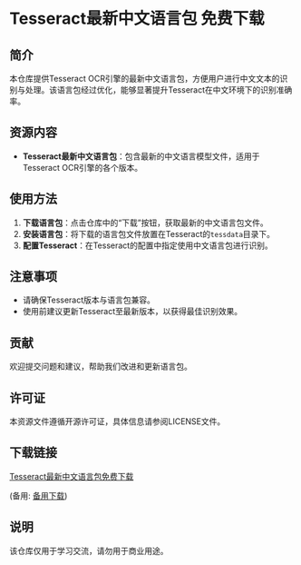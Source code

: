 # Tesseract最新中文语言包 免费下载

## 简介

本仓库提供Tesseract OCR引擎的最新中文语言包，方便用户进行中文文本的识别与处理。该语言包经过优化，能够显著提升Tesseract在中文环境下的识别准确率。

## 资源内容

- **Tesseract最新中文语言包**：包含最新的中文语言模型文件，适用于Tesseract OCR引擎的各个版本。

## 使用方法

1. **下载语言包**：点击仓库中的“下载”按钮，获取最新的中文语言包文件。
2. **安装语言包**：将下载的语言包文件放置在Tesseract的`tessdata`目录下。
3. **配置Tesseract**：在Tesseract的配置中指定使用中文语言包进行识别。

## 注意事项

- 请确保Tesseract版本与语言包兼容。
- 使用前建议更新Tesseract至最新版本，以获得最佳识别效果。

## 贡献

欢迎提交问题和建议，帮助我们改进和更新语言包。

## 许可证

本资源文件遵循开源许可证，具体信息请参阅LICENSE文件。

## 下载链接
[Tesseract最新中文语言包免费下载](https://pan.quark.cn/s/9a8bb8bc0a83) 

(备用: [备用下载](https://pan.baidu.com/s/1lqmSdVV5kqjBH_CrJRcRBw?pwd=1234))

## 说明

该仓库仅用于学习交流，请勿用于商业用途。
